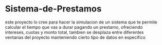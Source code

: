 # Sistema-de-Prestamos
este proyecto lo cree para hacer la simulacion de un sistema que te permite calcular el tiempo que vas a durar pagando un prestamo, ofreciendo intereses, cuotas y monto total, tambien se desplaza entre diferentes ventanas del proyecto manteniendo cierto tipo de datos en especifico 

